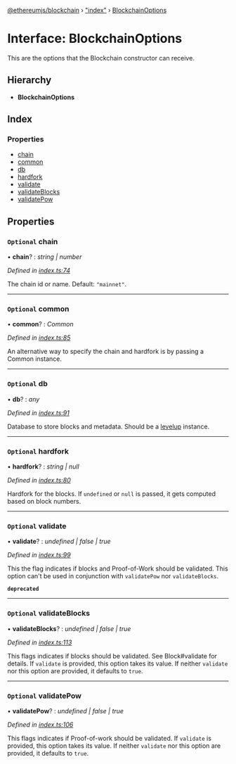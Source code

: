 [@ethereumjs/blockchain](../README.md) › ["index"](../modules/_index_.md) › [BlockchainOptions](_index_.blockchainoptions.md)

# Interface: BlockchainOptions

This are the options that the Blockchain constructor can receive.

## Hierarchy

* **BlockchainOptions**

## Index

### Properties

* [chain](_index_.blockchainoptions.md#optional-chain)
* [common](_index_.blockchainoptions.md#optional-common)
* [db](_index_.blockchainoptions.md#optional-db)
* [hardfork](_index_.blockchainoptions.md#optional-hardfork)
* [validate](_index_.blockchainoptions.md#optional-validate)
* [validateBlocks](_index_.blockchainoptions.md#optional-validateblocks)
* [validatePow](_index_.blockchainoptions.md#optional-validatepow)

## Properties

### `Optional` chain

• **chain**? : *string | number*

*Defined in [index.ts:74](https://github.com/ethereumjs/ethereumjs-vm/blob/master/packages/blockchain/src/index.ts#L74)*

The chain id or name. Default: `"mainnet"`.

___

### `Optional` common

• **common**? : *Common*

*Defined in [index.ts:85](https://github.com/ethereumjs/ethereumjs-vm/blob/master/packages/blockchain/src/index.ts#L85)*

An alternative way to specify the chain and hardfork is by passing a Common instance.

___

### `Optional` db

• **db**? : *any*

*Defined in [index.ts:91](https://github.com/ethereumjs/ethereumjs-vm/blob/master/packages/blockchain/src/index.ts#L91)*

Database to store blocks and metadata. Should be a
[levelup](https://github.com/rvagg/node-levelup) instance.

___

### `Optional` hardfork

• **hardfork**? : *string | null*

*Defined in [index.ts:80](https://github.com/ethereumjs/ethereumjs-vm/blob/master/packages/blockchain/src/index.ts#L80)*

Hardfork for the blocks. If `undefined` or `null` is passed, it gets computed based on block
numbers.

___

### `Optional` validate

• **validate**? : *undefined | false | true*

*Defined in [index.ts:99](https://github.com/ethereumjs/ethereumjs-vm/blob/master/packages/blockchain/src/index.ts#L99)*

This the flag indicates if blocks and Proof-of-Work should be validated.
This option can't be used in conjunction with `validatePow` nor `validateBlocks`.

**`deprecated`** 

___

### `Optional` validateBlocks

• **validateBlocks**? : *undefined | false | true*

*Defined in [index.ts:113](https://github.com/ethereumjs/ethereumjs-vm/blob/master/packages/blockchain/src/index.ts#L113)*

This flags indicates if blocks should be validated. See Block#validate for details. If
`validate` is provided, this option takes its value. If neither `validate` nor this option are
provided, it defaults to `true`.

___

### `Optional` validatePow

• **validatePow**? : *undefined | false | true*

*Defined in [index.ts:106](https://github.com/ethereumjs/ethereumjs-vm/blob/master/packages/blockchain/src/index.ts#L106)*

This flags indicates if Proof-of-work should be validated. If `validate` is provided, this
option takes its value. If neither `validate` nor this option are provided, it defaults to
`true`.
